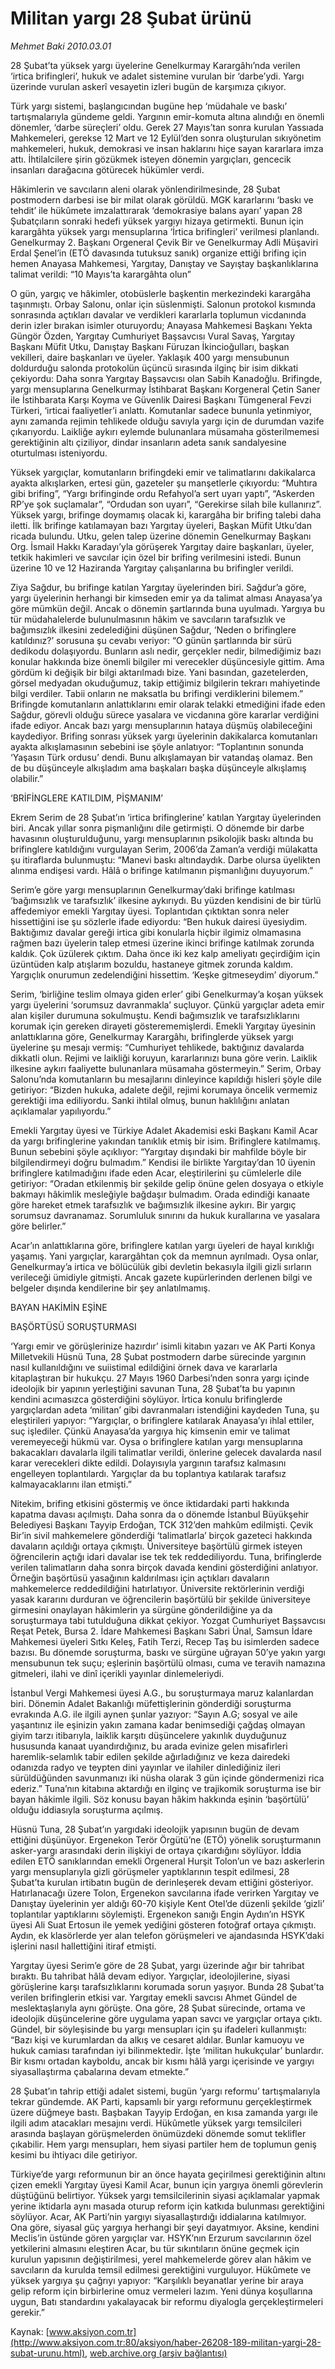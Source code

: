 # Militan yargı 28 Şubat ürünü

*Mehmet Baki 2010.03.01*

<font class="agenda2NewsSpot">
 28 Şubat’ta yüksek yargı üyelerine Genelkurmay Karargâhı’nda verilen ‘irtica brifingleri’, hukuk ve adalet sistemine vurulan bir ‘darbe’ydi. Yargı üzerinde vurulan askerî vesayetin izleri bugün de karşımıza çıkıyor.
</font>
<font class="newsDetail">
 <p class="MsoNormal">
  Türk yargı sistemi, başlangıcından bugüne hep ‘müdahale ve baskı’ tartışmalarıyla gündeme geldi. Yargının emir-komuta altına alındığı en önemli dönemler, ‘darbe süreçleri’ oldu. Gerek 27 Mayıs’tan sonra kurulan Yassıada Mahkemeleri, gerekse 12 Mart ve 12 Eylül’den sonra oluşturulan sıkıyönetim mahkemeleri, hukuk, demokrasi ve insan haklarını hiçe sayan kararlara imza attı. İhtilalcilere şirin gözükmek isteyen dönemin yargıçları, gencecik insanları darağacına götürecek hükümler verdi.
  <span>
  </span>
 </p>
 <p class="MsoNormal">
  Hâkimlerin ve savcıların aleni olarak yönlendirilmesinde, 28 Şubat postmodern darbesi ise bir milat olarak görüldü. MGK kararlarını ‘baskı ve tehdit’ ile hükûmete imzalattırarak ‘demokrasiye balans ayarı’ yapan 28 Şubatçıların sonraki hedefi yüksek yargıyı hizaya getirmekti. Bunun için karargâhta yüksek yargı mensuplarına ‘İrtica brifingleri’ verilmesi planlandı. Genelkurmay 2. Başkanı Orgeneral Çevik Bir ve Genelkurmay Adli Müşaviri Erdal Şenel’in (ETÖ davasında tutuksuz sanık) organize ettiği brifing için hemen Anayasa Mahkemesi, Yargıtay, Danıştay ve Sayıştay başkanlıklarına talimat verildi: “10 Mayıs’ta karargâhta olun”
 </p>
 <p class="MsoNormal">
  <span>
  </span>
  O gün, yargıç ve hâkimler, otobüslerle başkentin merkezindeki karargâha taşınmıştı. Orbay Salonu, onlar için süslenmişti. Salonun protokol kısmında sonrasında açtıkları davalar ve verdikleri kararlarla toplumun vicdanında derin izler bırakan isimler oturuyordu; Anayasa Mahkemesi Başkanı Yekta Güngör Özden, Yargıtay Cumhuriyet Başsavcısı Vural Savaş, Yargıtay Başkanı Müfit Utku, Danıştay Başkanı Füruzan İkincioğulları, başkan vekilleri, daire başkanları ve üyeler. Yaklaşık 400 yargı mensubunun doldurduğu salonda protokolün üçüncü sırasında ilginç bir isim dikkati çekiyordu: Daha sonra Yargıtay Başsavcısı olan Sabih Kanadoğlu. Brifingde, yargı mensuplarına Genelkurmay İstihbarat Başkanı Korgeneral Çetin Saner ile İstihbarata Karşı Koyma ve Güvenlik Dairesi Başkanı Tümgeneral Fevzi Türkeri, ‘irticai faaliyetler’i anlattı. Komutanlar sadece bununla yetinmiyor, aynı zamanda rejimin tehlikede olduğu savıyla yargı için de durumdan vazife çıkarıyordu. Laikliğe aykırı eylemde bulunanlara müsamaha gösterilmemesi gerektiğinin altı çiziliyor, dindar insanların adeta sanık sandalyesine oturtulması isteniyordu.
 </p>
 <p class="MsoNormal">
  Yüksek yargıçlar, komutanların brifingdeki emir ve talimatlarını dakikalarca ayakta alkışlarken, ertesi gün, gazeteler şu manşetlerle çıkıyordu: “Muhtıra gibi brifing”, “Yargı brifinginde ordu Refahyol’a sert uyarı yaptı”, “Askerden RP’ye şok suçlamalar”, “Ordudan son uyarı”, “Gerekirse silah bile kullanırız”. Yüksek yargı, brifinge doymamış olacak ki, karargâha bir brifing talebi daha iletti. İlk brifinge katılamayan bazı Yargıtay üyeleri, Başkan Müfit Utku’dan ricada bulundu. Utku, gelen talep üzerine dönemin Genelkurmay Başkanı Org. İsmail Hakkı Karadayı’yla görüşerek Yargıtay daire başkanları, üyeler, tetkik hakimleri ve savcılar için özel bir brifing verilmesini istedi. Bunun üzerine 10 ve 12 Haziranda Yargıtay çalışanlarına bu brifingler verildi.
 </p>
 <p class="MsoNormal">
  Ziya Sağdur, bu brifinge katılan Yargıtay üyelerinden biri. Sağdur’a göre, yargı üyelerinin herhangi bir kimseden emir ya da talimat alması Anayasa’ya göre mümkün değil. Ancak o dönemin şartlarında buna uyulmadı. Yargıya bu tür müdahalelerde bulunulmasının hâkim ve savcıların tarafsızlık ve bağımsızlık ilkesini zedelediğini düşünen Sağdur, ‘Neden o brifinglere katıldınız?’ sorusuna şu cevabı veriyor: “O günün şartlarında bir sürü dedikodu dolaşıyordu. Bunların aslı nedir, gerçekler nedir, bilmediğimiz bazı konular hakkında bize önemli bilgiler mi verecekler düşüncesiyle gittim. Ama gördüm ki değişik bir bilgi aktarılmadı bize. Yani basından, gazetelerden, görsel medyadan okuduğumuz, takip ettiğimiz bilgilerin tekrarı mahiyetinde bilgi verdiler. Tabii onların ne maksatla bu brifingi verdiklerini bilemem.” Brifingde komutanların anlattıklarını emir olarak telakki etmediğini ifade eden Sağdur, görevli olduğu sürece yasalara ve vicdanına göre kararlar verdiğini ifade ediyor. Ancak bazı yargı mensuplarının hataya düşmüş olabileceğini kaydediyor. Brifing sonrası yüksek yargı üyelerinin dakikalarca komutanları ayakta alkışlamasının sebebini ise şöyle anlatıyor: “Toplantının sonunda ‘Yaşasın Türk ordusu’ dendi. Bunu alkışlamayan bir vatandaş olamaz. Ben de bu düşünceyle alkışladım ama başkaları başka düşünceyle alkışlamış olabilir.”
 </p>
 <p class="MsoNormal">
  ‘BRİFİNGLERE KATILDIM, PİŞMANIM’
 </p>
 <p class="MsoNormal">
  Ekrem Serim de 28 Şubat’ın ‘irtica brifinglerine’ katılan Yargıtay üyelerinden biri. Ancak yıllar sonra pişmanlığını dile getirmişti. O dönemde bir darbe havasının oluşturulduğunu, yargı mensuplarının psikolojik baskı altında bu brifinglere katıldığını vurgulayan Serim, 2006’da Zaman’a verdiği mülakatta şu itiraflarda bulunmuştu: “Manevi baskı altındaydık. Darbe olursa üyelikten alınma endişesi vardı. Hâlâ o brifinge katılmanın pişmanlığını duyuyorum.”
  <span>
  </span>
 </p>
 <p class="MsoNormal">
  Serim’e göre yargı mensuplarının Genelkurmay’daki brifinge katılması ‘bağımsızlık ve tarafsızlık’ ilkesine aykırıydı. Bu yüzden kendisini de bir türlü affedemiyor emekli Yargıtay üyesi. Toplantıdan çıktıktan sonra neler hissettiğini ise şu sözlerle ifade ediyordu: “Ben hukuk dairesi üyesiydim. Baktığımız davalar gereği irtica gibi konularla hiçbir ilgimiz olmamasına rağmen bazı üyelerin talep etmesi üzerine ikinci brifinge katılmak zorunda kaldık. Çok üzülerek çıktım. Daha önce iki kez kalp ameliyatı geçirdiğim için üzüntüden kalp atışlarım bozuldu, hastaneye gitmek zorunda kaldım. Yargıçlık onurumun zedelendiğini hissettim. ‘Keşke gitmeseydim’ diyorum.”
 </p>
 <p class="MsoNormal">
  Serim, ‘birliğine teslim olmaya giden erler’ gibi Genelkurmay’a koşan yüksek yargı üyelerini ‘sorumsuz davranmakla’ suçluyor. Çünkü yargıçlar adeta emir alan kişiler durumuna sokulmuştu. Kendi bağımsızlık ve tarafsızlıklarını korumak için gereken dirayeti gösterememişlerdi. Emekli Yargıtay üyesinin anlattıklarına göre, Genelkurmay Karargâhı, brifinglerde yüksek yargı üyelerine şu mesajı vermiş: “Cumhuriyet tehlikede, baktığınız davalarda dikkatli olun. Rejimi ve laikliği koruyun, kararlarınızı buna göre verin. Laiklik ilkesine aykırı faaliyette bulunanlara müsamaha göstermeyin.” Serim, Orbay Salonu’nda komutanların bu mesajlarını dinleyince kapıldığı hisleri şöyle dile getiriyor: “Bizden hukuka, adalete değil, rejimi korumaya öncelik vermemiz gerektiği ima ediliyordu. Sanki ihtilal olmuş, bunun haklılığını anlatan açıklamalar yapılıyordu.”
 </p>
 <p class="MsoNormal">
  Emekli Yargıtay üyesi ve Türkiye Adalet Akademisi eski Başkanı Kamil Acar da yargı brifinglerine yakından tanıklık etmiş bir isim. Brifinglere katılmamış. Bunun sebebini şöyle açıklıyor: “Yargıtay dışındaki bir mahfilde böyle bir bilgilendirmeyi doğru bulmadım.” Kendisi ile birlikte Yargıtay’dan 10 üyenin brifinglere katılmadığını ifade eden Acar, eleştirilerini şu cümlelerle dile getiriyor: “Oradan etkilenmiş bir şekilde gelip önüne gelen dosyaya o etkiyle bakmayı hâkimlik mesleğiyle bağdaşır bulmadım. Orada edindiği kanaate göre hareket etmek tarafsızlık ve bağımsızlık ilkesine aykırı. Bir yargıç sorumsuz davranamaz. Sorumluluk sınırını da hukuk kurallarına ve yasalara göre belirler.”
 </p>
 <p class="MsoNormal">
  Acar’ın anlattıklarına göre, brifinglere katılan yargı üyeleri de hayal kırıklığı yaşamış. Yani yargıçlar, karargâhtan çok da memnun ayrılmadı. Oysa onlar, Genelkurmay’a irtica ve bölücülük gibi devletin bekasıyla ilgili gizli sırların verileceği ümidiyle gitmişti. Ancak gazete kupürlerinden derlenen bilgi ve belgeler dışında kendilerine bir şey anlatılmamış.
 </p>
 <p class="MsoNormal">
  BAYAN HAKİMİN EŞİNE
 </p>
 <p class="MsoNormal">
  BAŞÖRTÜSÜ SORUŞTURMASI
 </p>
 <p class="MsoNormal">
  ‘Yargı emir ve görüşlerinize hazırdır’ isimli kitabın yazarı ve AK Parti Konya Milletvekili Hüsnü Tuna, 28 Şubat postmodern darbe sürecinde yargının nasıl kullanıldığını ve suiistimal edildiğini örnek dava ve kararlarla kitaplaştıran bir hukukçu. 27 Mayıs 1960 Darbesi’nden sonra yargı içinde ideolojik bir yapının yerleştiğini savunan Tuna, 28 Şubat’ta bu yapının kendini acımasızca gösterdiğini söylüyor. İrtica konulu brifinglerde yargıçlardan adeta ‘militan’ gibi davranmaları istendiğini kaydeden Tuna, şu eleştirileri yapıyor: “Yargıçlar, o brifinglere katılarak Anayasa’yı ihlal ettiler, suç işlediler. Çünkü Anayasa’da yargıya hiç kimsenin emir ve talimat veremeyeceği hükmü var. Oysa o brifinglere katılan yargı mensuplarına bakacakları davalarla ilgili talimatlar verildi, önlerine gelecek davalarda nasıl karar verecekleri dikte edildi. Dolayısıyla yargının tarafsız kalmasını engelleyen toplantılardı. Yargıçlar da bu toplantıya katılarak tarafsız kalmayacaklarını ilan etmişti.”
 </p>
 <p class="MsoNormal">
  Nitekim, brifing etkisini göstermiş ve önce iktidardaki parti hakkında kapatma davası açılmıştı. Daha sonra da o dönemde İstanbul Büyükşehir Belediyesi Başkanı Tayyip Erdoğan, TCK 312’den mahkûm edilmişti. Çevik Bir’in sivil mahkemelere gönderdiği ‘talimatlarla’ birçok gazeteci hakkında davaların açıldığı ortaya çıkmıştı. Üniversiteye başörtülü girmek isteyen öğrencilerin açtığı idari davalar ise tek tek reddediliyordu. Tuna, brifinglerde verilen talimatların daha sonra birçok davada kendini gösterdiğini anlatıyor. Örneğin başörtüsü yasağının kaldırılması için açtıkları davaların mahkemelerce reddedildiğini hatırlatıyor. Üniversite rektörlerinin verdiği yasak kararını durduran ve öğrencilerin başörtülü bir şekilde üniversiteye girmesini onaylayan hâkimlerin ya sürgüne gönderildiğine ya da soruşturmaya tabi tutulduğuna dikkat çekiyor. Yozgat Cumhuriyet Başsavcısı Reşat Petek, Bursa 2. İdare Mahkemesi Başkanı Sabri Ünal, Samsun İdare Mahkemesi üyeleri Sıtkı Keleş, Fatih Terzi, Recep Taş bu isimlerden sadece bazısı. Bu dönemde soruşturma, baskı ve sürgüne uğrayan 50’ye yakın yargı mensubunun tek suçu; eşlerinin başörtülü olması, cuma ve teravih namazına gitmeleri, ilahi ve dinî içerikli yayınlar dinlemeleriydi.
 </p>
 <p class="MsoNormal">
  İstanbul Vergi Mahkemesi üyesi A.G., bu soruşturmaya maruz kalanlardan biri. Dönemin Adalet Bakanlığı müfettişlerinin gönderdiği soruşturma evrakında A.G. ile ilgili aynen şunlar yazıyor: “Sayın A.G; sosyal ve aile yaşantınız ile eşinizin yakın zamana kadar benimsediği çağdaş olmayan giyim tarzı itibarıyla, laiklik karşıtı düşüncelere yakınlık duyduğunuz hususunda kanaat uyandırdığınız, bu arada evinize gelen misafirleri haremlik-selamlık tabir edilen şekilde ağırladığınız ve keza dairedeki odanızda radyo ve teypten dini yayınlar ve ilahiler dinlediğiniz ileri sürüldüğünden savunmanızı iki nüsha olarak 3 gün içinde göndermenizi rica ederiz.” Tuna’nın kitabına aktardığı en ilginç ve trajikomik soruşturma ise bir bayan hâkimle ilgili. Söz konusu bayan hâkim hakkında eşinin ‘başörtülü’ olduğu iddiasıyla soruşturma açılmış.
 </p>
 <p class="MsoNormal">
  Hüsnü Tuna, 28 Şubat’ın yargıdaki ideolojik yapısının bugün de devam ettiğini düşünüyor. Ergenekon Terör Örgütü’ne (ETÖ) yönelik soruşturmanın asker-yargı arasındaki derin ilişkiyi de ortaya çıkardığını söylüyor. İddia edilen ETÖ sanıklarından emekli Orgeneral Hurşit Tolon’un ve bazı askerlerin yargı mensuplarıyla gizli görüşmeler yaptıklarının tespit edilmesi, 28 Şubat’ta kurulan irtibatın bugün de derinleşerek devam ettiğini gösteriyor. Hatırlanacağı üzere Tolon, Ergenekon savcılarına ifade verirken Yargıtay ve Danıştay üyelerinin yer aldığı 60-70 kişiyle Kent Otel’de düzenli şekilde ‘gizli’ toplantılar yaptıklarını söylemişti. Ergenekon sanığı Engin Aydın’ın HSYK üyesi Ali Suat Ertosun ile yemek yediğini gösteren fotoğraf ortaya çıkmıştı. Aydın, ek klasörlerde yer alan telefon görüşmeleri ve ajandasında HSYK’daki işlerini nasıl hallettiğini itiraf etmişti.
 </p>
 <p class="MsoNormal">
  Yargıtay üyesi Serim’e göre de 28 Şubat, yargı üzerinde ağır bir tahribat bıraktı. Bu tahribat hâlâ devam ediyor. Yargıçlar, ideolojilerine, siyasi görüşlerine karşı tarafsızlıklarını korumada sorun yaşıyor. Bunda 28 Şubat’ta verilen brifinglerin etkisi var. Yargıtay emekli savcısı Ahmet Gündel de meslektaşlarıyla aynı görüşte. Ona göre, 28 Şubat sürecinde, ortama ve ideolojik düşüncelerine göre uygulama yapan savcı ve yargıçlar ortaya çıktı. Gündel, bir söyleşisinde bu yargı mensupları için şu ifadeleri kullanmıştı: “Bazı kişi ve kurumlardan da alkış ve cesaret aldılar. Bunlar kamuoyu ve hukuk camiası tarafından iyi bilinmektedir. İşte ‘militan hukukçular’ bunlardır. Bir kısmı ortadan kayboldu, ancak bir kısmı hâlâ yargı içerisinde ve yargıyı siyasallaştırma çabalarına devam etmekte.”
 </p>
 <p class="MsoNormal">
  28 Şubat’ın tahrip ettiği adalet sistemi, bugün ‘yargı reformu’ tartışmalarıyla tekrar gündemde. AK Parti, kapsamlı bir yargı reformunu gerçekleştirmek üzere düğmeye bastı. Başbakan Tayyip Erdoğan, en kısa zamanda yargı ile ilgili adım atacakları mesajını verdi. Hükûmetle yüksek yargı temsilcileri arasında başlayan görüşmelerden önümüzdeki dönemde somut teklifler çıkabilir. Hem yargı mensupları, hem siyasi partiler hem de toplumun geniş kesimi bu ihtiyacı dile getiriyor.
 </p>
 <p class="MsoNormal">
  Türkiye’de yargı reformunun bir an önce hayata geçirilmesi gerektiğinin altını çizen emekli Yargıtay üyesi Kamil Acar, bunun için yargıya önemli görevlerin düştüğünü belirtiyor. Yüksek yargı temsilcilerinin siyasi açıklamalar yapmak yerine iktidarla aynı masada oturup reform için katkıda bulunması gerektiğini söylüyor. Acar, AK Parti’nin yargıyı siyasallaştırdığı iddialarına katılmıyor. Ona göre, siyasal güç yargıya herhangi bir şeyi dayatmıyor. Aksine, kendini Meclis’in üstünde gören yargıçlar var. HSYK’nın Erzurum savcılarının özel yetkilerini almasını eleştiren Acar, bu tür sıkıntıların önüne geçmek için kurulun yapısının değiştirilmesi, yerel mahkemelerde görev alan hâkim ve savcıların da kurulda temsil edilmesi gerektiğini vurguluyor. Hükûmete ve yüksek yargıya şu çağrıyı yapıyor: “Karşılıklı beyanatlar yerine bir araya gelip reform için birbirlerine omuz vermeleri lazım. Yeni dünya koşullarına uygun, Batı standardını yakalayacak bir reformu diyalogla gerçekleştirmeleri gerekir.”
 </p>
</font>

Kaynak: [www.aksiyon.com.tr](http://www.aksiyon.com.tr:80/aksiyon/haber-26208-189-militan-yargi-28-subat-urunu.html), [web.archive.org (arşiv bağlantısı)](http://web.archive.org/web/20110811075353/http://www.aksiyon.com.tr:80/aksiyon/haber-26208-189-militan-yargi-28-subat-urunu.html)
